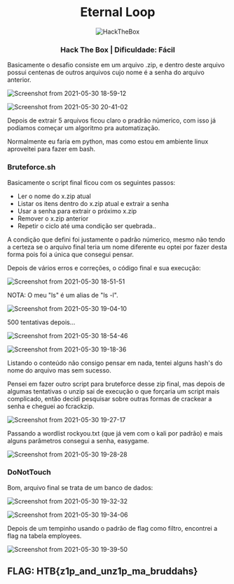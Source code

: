 <h1 align="center">Eternal Loop</h1>
<p align="center">
<img src="https://avatars.githubusercontent.com/u/31746234?s=200&v=4" alt="HackTheBox"/> 
</p>
<h3 align="center">Hack The Box | Dificuldade: Fácil</h3>

<p>Basicamente o desafio consiste em um arquivo .zip, e dentro deste arquivo possui centenas de outros arquivos cujo nome é a senha do arquivo anterior.
</p>

![Screenshot from 2021-05-30 18-59-12](https://user-images.githubusercontent.com/38219914/120129686-65120d80-c192-11eb-8594-37a5baafcba4.png)

![Screenshot from 2021-05-30 20-41-02](https://user-images.githubusercontent.com/38219914/120136618-91cd2180-c1a0-11eb-912a-6cba46156996.png)

<p>Depois de extrair 5 arquivos ficou claro o pradrão númerico, com isso já podíamos começar um algoritmo pra automatização.</p>

<p>Normalmente eu faria em python, mas como estou em ambiente linux aproveitei para fazer em bash.</p>

<h3 align="left">Bruteforce.sh</h3>

<p>Basicamente o script final ficou com os seguintes passos:</p>

- Ler o nome do x.zip atual
- Listar os itens dentro do x.zip atual e extrair a senha
- Usar a senha para extrair o próximo x.zip
- Remover o x.zip anterior
- Repetir o ciclo até uma condição ser quebrada..

<p>A condição que defini foi justamente o padrão númerico, mesmo não tendo a certeza se o arquivo final teria um nome diferente eu optei por fazer desta forma pois foi a única que consegui pensar.</p>

<p>Depois de vários erros e correções, o código final e sua execução:</p>

![Screenshot from 2021-05-30 18-51-51](https://user-images.githubusercontent.com/38219914/120129048-4bbc9180-c191-11eb-856a-57782624044c.png)
<p>NOTA: O meu "ls" é um alias de "ls -l".</p>

![Screenshot from 2021-05-30 19-04-10](https://user-images.githubusercontent.com/38219914/120129950-0731f580-c193-11eb-8025-9a5fad40baf0.png)

<p>500 tentativas depois...</p>

![Screenshot from 2021-05-30 18-54-46](https://user-images.githubusercontent.com/38219914/120129308-b8379080-c191-11eb-9cfb-163f6a1a9c09.png)

![Screenshot from 2021-05-30 19-18-36](https://user-images.githubusercontent.com/38219914/120130974-62fd7e00-c195-11eb-9697-96a39298ca16.png)

<p>Listando o conteúdo não consigo pensar em nada, tentei alguns hash's do nome do arquivo mas sem sucesso.</p>

<p>Pensei em fazer outro script para bruteforce desse zip final, mas depois de algumas tentativas o unzip sai de execução o que forçaria um script mais complicado, então decidi pesquisar sobre outras formas de crackear a senha e cheguei ao fcrackzip.</p>

![Screenshot from 2021-05-30 19-27-17](https://user-images.githubusercontent.com/38219914/120131344-40b83000-c196-11eb-928c-41c303c9492a.png)

<p>Passando a wordlist rockyou.txt (que já vem com o kali por padrão) e mais alguns parâmetros consegui a senha, easygame.</p>

![Screenshot from 2021-05-30 19-28-28](https://user-images.githubusercontent.com/38219914/120131552-a5738a80-c196-11eb-8a26-699799120180.png)

<h3 align="left">DoNotTouch</h3>

<p>Bom, arquivo final se trata de um banco de dados:</p>

![Screenshot from 2021-05-30 19-32-32](https://user-images.githubusercontent.com/38219914/120131788-16b33d80-c197-11eb-8a73-e67bc05609d0.png)

![Screenshot from 2021-05-30 19-34-06](https://user-images.githubusercontent.com/38219914/120131937-6b56b880-c197-11eb-82c7-bf3697930d22.png)

<p>Depois de um tempinho usando o padrão de flag como filtro, encontrei a flag na tabela employees.</p>

![Screenshot from 2021-05-30 19-39-50](https://user-images.githubusercontent.com/38219914/120132243-00f24800-c198-11eb-8fdd-c92f24acc02f.png)


<h2 align="left">FLAG: HTB{z1p_and_unz1p_ma_bruddahs}</h2>




